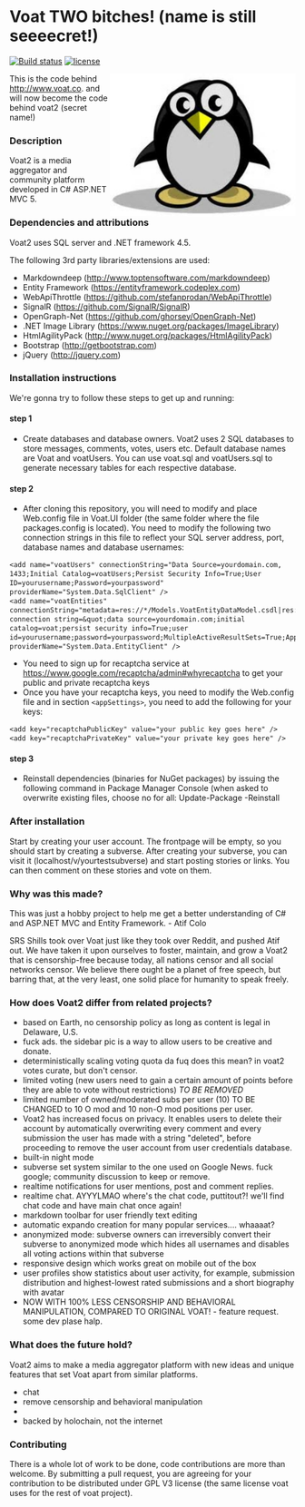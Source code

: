 # Voat  TWO bitches!  (name is still seeeecret!)
[![Build status](https://ci.appveyor.com/api/projects/status/gmrwwisseq07emb4/branch/master?svg=true)](https://ci.appveyor.com/project/voat/voat/branch/master)
[![license](http://img.shields.io/badge/license-GNU-blue.svg)](https://raw.githubusercontent.com/voat/voat/master/LICENSE)

<img height="251" width="327" src="Voat/Voat.UI/Graphics/voat-goat.jpg" alt="Voat2 mascot" title="Voat" align="right" />

This is the code behind http://www.voat.co.  and will now become the code behind voat2 (secret name!)

### Description
Voat2 is a media aggregator and community platform developed in C# ASP.NET MVC 5.  

### Dependencies and attributions
Voat2 uses SQL server and .NET framework 4.5.

The following 3rd party libraries/extensions are used:

- Markdowndeep (http://www.toptensoftware.com/markdowndeep)
- Entity Framework (https://entityframework.codeplex.com)
- WebApiThrottle (https://github.com/stefanprodan/WebApiThrottle)
- SignalR (https://github.com/SignalR/SignalR)
- OpenGraph-Net (https://github.com/ghorsey/OpenGraph-Net)
- .NET Image Library (https://www.nuget.org/packages/ImageLibrary)
- HtmlAgilityPack (http://www.nuget.org/packages/HtmlAgilityPack)
- Bootstrap (http://getbootstrap.com)
- jQuery (http://jquery.com)

### Installation instructions
We're gonna try to follow these steps to get up and running:

#### step 1
- Create databases and database owners.
Voat2 uses 2 SQL databases to store messages, comments, votes, users etc. 
Default database names are Voat and voatUsers.
You can use voat.sql and voatUsers.sql to generate necessary tables for each respective database.

#### step 2
- After cloning this repository, you will need to modify and place Web.config file in Voat.UI folder (the same folder where the file packages.config is located). You need to modify the following two connection strings in this file to reflect your SQL server address, port, database names and database usernames: 
```
<add name="voatUsers" connectionString="Data Source=yourdomain.com, 1433;Initial Catalog=voatUsers;Persist Security Info=True;User ID=yourusername;Password=yourpassword" providerName="System.Data.SqlClient" />
<add name="voatEntities" connectionString="metadata=res://*/Models.VoatEntityDataModel.csdl|res://*/Models.VoatEntityDataModel.ssdl|res://*/Models.VoatEntityDataModel.msl;provider=System.Data.SqlClient;provider connection string=&quot;data source=yourdomain.com;initial catalog=voat;persist security info=True;user id=yourusername;password=yourpassword;MultipleActiveResultSets=True;App=EntityFramework&quot;" providerName="System.Data.EntityClient" />
```
- You need to sign up for recaptcha service at https://www.google.com/recaptcha/admin#whyrecaptcha to get your public and private recaptcha keys
- Once you have your recaptcha keys, you need to modify the Web.config file and in section `<appSettings>`, you need to add the following for your keys:
```
<add key="recaptchaPublicKey" value="your public key goes here" />
<add key="recaptchaPrivateKey" value="your private key goes here" />
```
#### step 3
- Reinstall dependencies (binaries for NuGet packages) by issuing the following command in Package Manager Console (when asked to overwrite existing files, choose no for all:
Update-Package -Reinstall

### After installation
Start by creating your user account. The frontpage will be empty, so you should start by creating a subverse.
After creating your subverse, you can visit it (localhost/v/yourtestsubverse) and start posting stories or links. You can then comment on these stories and vote on them.

### Why was this made?
This was just a hobby project to help me get a better understanding of C# and ASP.NET MVC and Entity Framework. - Atif Colo

SRS Shills took over Voat just like they took over Reddit, and pushed Atif out. We have taken it upon ourselves to foster, maintain, and grow a Voat2 that is censorship-free because today, all nations censor and all social networks censor.  We believe there ought be a planet of free speech, but barring that, at the very least, one solid place for humanity to speak freely.

### How does Voat2 differ from related projects?
- based on Earth, no censorship policy as long as content is legal in Delaware, U.S.
- fuck ads.  the sidebar pic is a way to allow users to be creative and donate.
- deterministically scaling voting quota da fuq does this mean? in voat2 votes curate, but don't censor.
- limited voting (new users need to gain a certain amount of points before they are able to vote without restrictions) *TO BE REMOVED*
- limited number of owned/moderated subs per user (10) TO BE CHANGED to 10 O mod and 10 non-O mod positions per user.
- Voat2 has increased focus on privacy. It enables users to delete their account by automatically overwriting every comment and every submission the user has made with a string "deleted", before proceeding to remove the user account from user credentials database. 
- built-in night mode
- subverse set system similar to the one used on Google News.  fuck google; community discussion to keep or remove.
- realtime notifications for user mentions, post and comment replies.
- realtime chat.  AYYYLMAO where's the chat code, puttitout?!  we'll find chat code and have main chat once again!
- markdown toolbar for user friendly text editing
- automatic expando creation for many popular services.... whaaaat?
- anonymized mode: subverse owners can irreversibly convert their subverse to anonymized mode which hides all usernames and disables all voting actions within that subverse
- responsive design which works great on mobile out of the box
- user profiles show statistics about user activity, for example, submission distribution and highest-lowest rated submissions and a short biography with avatar
- NOW WITH 100% LESS CENSORSHIP AND BEHAVIORAL MANIPULATION, COMPARED TO ORIGINAL VOAT!  - feature request.  some dev plase halp.

### What does the future hold?
Voat2 aims to make a media aggregator platform with new ideas and unique features that set Voat apart from similar platforms.

- chat
- remove censorship and behavioral manipulation
- 
- backed by holochain, not the internet

### Contributing
There is a whole lot of work to be done, code contributions are more than welcome. By submitting a pull request, you are agreeing for your contribution to be distributed under GPL V3 license (the same license voat uses for the rest of voat project).
